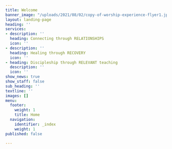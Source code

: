 ```yaml
---
title: Welcome
banner_image: "/uploads/2021/08/02/copy-of-worship-experience-flyer1.jpg"
layout: landing-page
heading: ''
services:
- description: ''
  heading: Connecting through RELATIONSHIPS
  icon: ''
- description: ''
  heading: Healing through RECOVERY
  icon: ''
- heading: Discipleship through RELEVANT teaching
  description: ''
  icon: ''
show_news: true
show_staff: false
sub_heading: ''
textline: ''
images: []
menu:
  footer:
    weight: 1
    title: Home
  navigation:
    identifier: _index
    weight: 1
published: false

---
```

